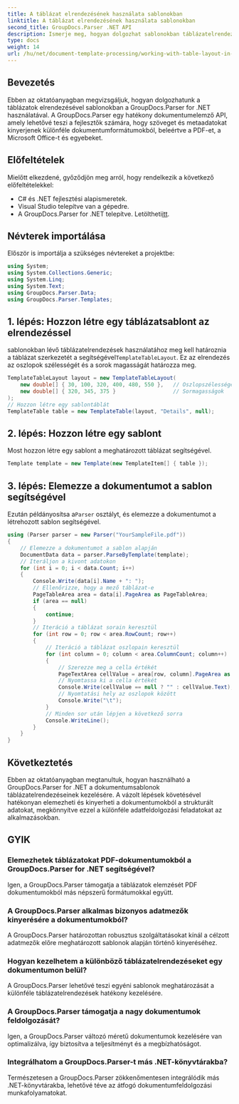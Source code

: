 ```yaml
---
title: A táblázat elrendezésének használata sablonokban
linktitle: A táblázat elrendezésének használata sablonokban
second_title: GroupDocs.Parser .NET API
description: Ismerje meg, hogyan dolgozhat sablonokban táblázatelrendezésekkel a GroupDocs.Parser for .NET segítségével. Strukturált adatok hatékony kinyerése a dokumentumokból.
type: docs
weight: 14
url: /hu/net/document-template-processing/working-with-table-layout-in-templates/
---
```

## Bevezetés
Ebben az oktatóanyagban megvizsgáljuk, hogyan dolgozhatunk a táblázatok elrendezésével sablonokban a GroupDocs.Parser for .NET használatával. A GroupDocs.Parser egy hatékony dokumentumelemző API, amely lehetővé teszi a fejlesztők számára, hogy szöveget és metaadatokat kinyerjenek különféle dokumentumformátumokból, beleértve a PDF-et, a Microsoft Office-t és egyebeket.
## Előfeltételek
Mielőtt elkezdené, győződjön meg arról, hogy rendelkezik a következő előfeltételekkel:
- C# és .NET fejlesztési alapismeretek.
- Visual Studio telepítve van a gépedre.
-  A GroupDocs.Parser for .NET telepítve. Letöltheti[itt](https://releases.groupdocs.com/parser/net/).

## Névterek importálása
Először is importálja a szükséges névtereket a projektbe:
```csharp
using System;
using System.Collections.Generic;
using System.Linq;
using System.Text;
using GroupDocs.Parser.Data;
using GroupDocs.Parser.Templates;
```
## 1. lépés: Hozzon létre egy táblázatsablont az elrendezéssel
 sablonokban lévő táblázatelrendezések használatához meg kell határoznia a táblázat szerkezetét a segítségével`TemplateTableLayout`. Ez az elrendezés az oszlopok szélességét és a sorok magasságát határozza meg.
```csharp
TemplateTableLayout layout = new TemplateTableLayout(
    new double[] { 30, 100, 320, 400, 480, 550 },   // Oszlopszélességek
    new double[] { 320, 345, 375 }                  // Sormagasságok
);
// Hozzon létre egy sablontáblát
TemplateTable table = new TemplateTable(layout, "Details", null);
```
## 2. lépés: Hozzon létre egy sablont
Most hozzon létre egy sablont a meghatározott táblázat segítségével.
```csharp
Template template = new Template(new TemplateItem[] { table });
```
## 3. lépés: Elemezze a dokumentumot a sablon segítségével
 Ezután példányosítsa a`Parser` osztályt, és elemezze a dokumentumot a létrehozott sablon segítségével.
```csharp
using (Parser parser = new Parser("YourSampleFile.pdf"))
{
    // Elemezze a dokumentumot a sablon alapján
    DocumentData data = parser.ParseByTemplate(template);
    // Iteráljon a kivont adatokon
    for (int i = 0; i < data.Count; i++)
    {
        Console.Write(data[i].Name + ": ");
        // Ellenőrizze, hogy a mező táblázat-e
        PageTableArea area = data[i].PageArea as PageTableArea;
        if (area == null)
        {
            continue;
        }
        // Iteráció a táblázat sorain keresztül
        for (int row = 0; row < area.RowCount; row++)
        {
            // Iteráció a táblázat oszlopain keresztül
            for (int column = 0; column < area.ColumnCount; column++)
            {
                // Szerezze meg a cella értékét
                PageTextArea cellValue = area[row, column].PageArea as PageTextArea;
                // Nyomtassa ki a cella értékét
                Console.Write(cellValue == null ? "" : cellValue.Text);
                // Nyomtatási hely az oszlopok között
                Console.Write("\t");
            }
            // Minden sor után lépjen a következő sorra
            Console.WriteLine();
        }
    }
}
```

## Következtetés
Ebben az oktatóanyagban megtanultuk, hogyan használható a GroupDocs.Parser for .NET a dokumentumsablonok táblázatelrendezéseinek kezelésére. A vázolt lépések követésével hatékonyan elemezheti és kinyerheti a dokumentumokból a strukturált adatokat, megkönnyítve ezzel a különféle adatfeldolgozási feladatokat az alkalmazásokban.

## GYIK
### Elemezhetek táblázatokat PDF-dokumentumokból a GroupDocs.Parser for .NET segítségével?
Igen, a GroupDocs.Parser támogatja a táblázatok elemzését PDF dokumentumokból más népszerű formátumokkal együtt.
### A GroupDocs.Parser alkalmas bizonyos adatmezők kinyerésére a dokumentumokból?
A GroupDocs.Parser határozottan robusztus szolgáltatásokat kínál a célzott adatmezők előre meghatározott sablonok alapján történő kinyeréséhez.
### Hogyan kezelhetem a különböző táblázatelrendezéseket egy dokumentumon belül?
A GroupDocs.Parser lehetővé teszi egyéni sablonok meghatározását a különféle táblázatelrendezések hatékony kezelésére.
### A GroupDocs.Parser támogatja a nagy dokumentumok feldolgozását?
Igen, a GroupDocs.Parser változó méretű dokumentumok kezelésére van optimalizálva, így biztosítva a teljesítményt és a megbízhatóságot.
### Integrálhatom a GroupDocs.Parser-t más .NET-könyvtárakba?
Természetesen a GroupDocs.Parser zökkenőmentesen integrálódik más .NET-könyvtárakba, lehetővé téve az átfogó dokumentumfeldolgozási munkafolyamatokat.